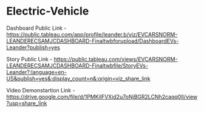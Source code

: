 # Electric-Vehicle

Dashboard Public Link - https://public.tableau.com/app/profile/leander.b/viz/EVCARSNORM-LEANDERECSAMJCDASHBOARD-Finaltwbforupload/DashboardEVs-Leander?publish=yes

Story Public Link - https://public.tableau.com/views/EVCARSNORM-LEANDERECSAMJCDASHBOARD-Finaltwbfile/StoryEVs-Leander?:language=en-US&publish=yes&:display_count=n&:origin=viz_share_link

Video Demonstartion Link - https://drive.google.com/file/d/1PMKilFVXid2u7oNjBGR2LCNh2caqq0lI/view?usp=share_link
